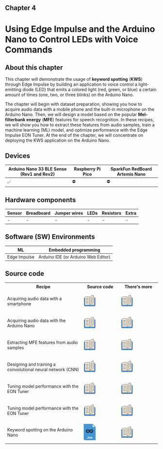 <h2>Chapter 4</h2>
<h1><b>Using Edge Impulse and the Arduino Nano to Control LEDs with Voice Commands</b></h1>

<h2> About this chapter </h2>

This chapter will demonstrate the usage of <b>keyword spotting</b> (<b>KWS</b>) through Edge Impulse by building an application to voice control a light-emitting diode (LED) that emits a colored light (red, green, or blue) a certain amount of times (one, two, or three blinks) on the Arduino Nano.

The chapter will begin with dataset preparation, showing you how to acquire audio data with a mobile phone and the built-in microphone on the Arduino Nano. Then, we will design a model based on the popular <b>Mel-filterbank energy</b> (<b>MFE</b>) features for speech recognition. In these recipes, we will show you how to extract these features from audio samples, train a machine learning (ML) model, and optimize performance with the Edge Impulse EON Tuner. At the end of the chapter, we will concentrate on deploying the KWS application on the Arduino Nano.

<h2> Devices </h2>

| Arduino Nano 33 BLE Sense (Rev1 and Rev2) | Raspberry Pi Pico | SparkFun RedBoard Artemis Nano |
| ----------- | ---------------------------------------------------------------- | -- |
| ✅ | ⛔ | ⛔ |

<h2> Hardware components </h2>

| Sensor  | Breadboard | Jumper wires | LEDs | Resistors | Extra |
| --------| -----------| ------------ | ---- | --------- | ----- |
| - | - | - | - | - | - |

<h2> Software (SW) Environments </h2>

| ML | Embedded programming |
| --------| -------------------- |
| Edge Impulse | Arduino IDE (or Arduino Web Editor) |

<h2> Source code </h2>

<table class="fixed">
    <col width=50%/>
<tr>
    <th>Recipe</th>
    <th>Source code</th>
    <th>There's more</th>
</tr>
<tr style="height:72px">
    <td>Acquiring audio data with a smartphone</td>
    <td>
        <a>
        <img title="More in the book!" src="../Imgs/books_icon.svg" width="40">
        </a>
    </td>
    <td>
        <a>
        <img title="More in the book!" src="../Imgs/books_icon.svg" width="40">
        </a>
    </td>
</tr>
<tr style="height:72px">
    <td>Acquiring audio data with the Arduino Nano</td>
    <td>
        <a>
        <img title="More in the book!" src="../Imgs/books_icon.svg" width="40">
        </a>
    </td>
    <td>
        <a>
        <img title="More in the book!" src="../Imgs/books_icon.svg" width="40">
        </a>
    </td>
</tr>
<tr style="height:72px">
    <td>Extracting MFE features from audio samples</td>
    <td>
        <a>
        <img title="More in the book!" src="../Imgs/books_icon.svg" width="40">
        </a>
    </td>
    <td>
        <a>
        <img title="More in the book!" src="../Imgs/books_icon.svg" width="40">
        </a>
    </td>
</tr>
<tr style="height:72px">
    <td>Designing and training a convolutional neural network (CNN)</td>
    <td>
        <a>
        <img title="More in the book!" src="../Imgs/books_icon.svg" width="40">
        </a>
    </td>
    <td>
        <a>
        <img title="More in the book!" src="../Imgs/books_icon.svg" width="40">
        </a>
    </td>
</tr>
<tr style="height:72px">
    <td>Tuning model performance with the EON Tuner</td>
    <td>
        <a>
        <img title="More in the book!" src="../Imgs/books_icon.svg" width="40">
        </a>
    </td>
    <td>
        <a>
        <img title="More in the book!" src="../Imgs/books_icon.svg" width="40">
        </a>
    </td>
</tr>
<tr style="height:72px">
    <td>Tuning model performance with the EON Tuner</td>
    <td>
        <a>
        <img title="More in the book!" src="../Imgs/books_icon.svg" width="40">
        </a>
    </td>
    <td>
        <a>
        <img title="More in the book!" src="../Imgs/books_icon.svg" width="40">
        </a>
    </td>
</tr>
<tr style="height:72px">
    <td>Keyword spotting on the Arduino Nano</td>
    <td>
        <a href="https://github.com/PacktPublishing/TinyML-Cookbook_2E/blob/main/Chapter04/ArduinoSketches/07_kws_arduino_nano_ble33_sense.ino">
        <img title="Sketch for Arduino Nano" src="../Imgs/arduino_sketch_icon.png" width="40">
        </a>
    </td>
    <td>
        <a>
        <img title="More in the book!" src="../Imgs/books_icon.svg" width="40">
        </a>
    </td>
</tr>
</table>